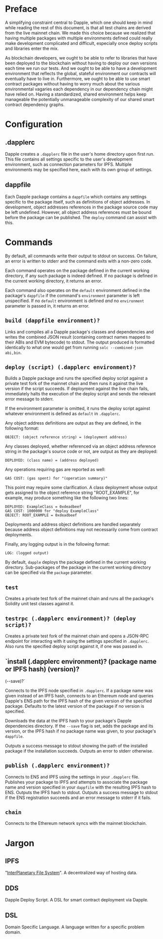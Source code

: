 # Preface

A simplifying constraint central to Dapple, which one should keep in mind while
reading the rest of this document, is that all test chains are derived from the
live mainnet chain. We made this choice because we realized that having multiple
packages with multiple environments defined could really make development
complicated and difficult, especially once deploy scripts and libraries enter
the mix.

As blockchain developers, we ought to be able to refer to libraries that have
been deployed to the blockchain without having to deploy our own versions each
time we run our tests. And we ought to be able to have a development environment
that reflects the global, stateful environment our contracts will eventually
have to live in. Furthermore, we ought to be able to use smart contract packages
without having to worry much about the various environmental vagaries each
dependency in our dependency chain might have relied on. Having a standardized,
shared environment helps keep manageable the potentially unmanageable complexity
of our shared smart contract dependency graphs.

# Configuration

## .dapplerc

Dapple creates a `.dapplerc` file in the  user's home directory upon first run.
This file contains all settings specific to the user's development environment,
such as connection parameters for IPFS. Multiple environments may be specified
here, each with its own group of settings.

## dappfile

Each Dapple package contains a `dappfile` which contains any settings specific
to the package itself, such as definitions of object addresses. In development,
object addresses references in the package source code may be left undefined.
However, all object address references must be bound before the package can be
published. The `deploy` command can assist with this.

# Commands

By default, all commands write their output to stdout on success. On failure,
an error is written to stderr and the command exits with a non-zero code.

Each command operates on the package defined in the current working directory,
if any such package is indeed defined. If no package is defined in the current
working directory, it returns an error.

Each command also operates on the `default` environment defined in the package's
`dappfile` if the command's `environment` parameter is left unspecified. If no
`default` environment is defined *and* no `environment` parameter is passed in,
it returns an error.

## `build (dappfile environment)?`

Links and compiles all a Dapple package's classes and dependencies and writes
the combined JSON result (containing contract names mapped to their ABIs and
EVM bytecode) to stdout. The output produced is formatted identically to what
one would get from running `solc --combined-json abi,bin`.

## `deploy (script) (.dapplerc environment)?`

Builds a Dapple package and runs the specified deploy script against a private
test fork of the mainnet chain and then runs it against the live version if the
script succeeds. If deployment against the live chain fails, immediately halts
the execution of the deploy script and sends the relevant error message to
stderr.

If the environment parameter is omitted, it runs the deploy script against
whatever environment is defined as `default` in `.dapplerc`.

Any object address definitions are output as they are defined, in the following
format:

`OBJECT: (object reference string) = (deployment address)`

Any classes deployed, whether referenced via an object address reference string
in the package's source code or not, are output as they are deployed:

`DEPLOYED: (class name) = (address deployed)`

Any operations requiring gas are reported as well:

`GAS COST: (gas spent) for "(operation summary)"`

This point may require some clarification. A class deployment whose output gets
assigned to the object reference string "ROOT_EXAMPLE", for example, may
produce something like the following two lines:

```
DEPLOYED: ExampleClass = 0xdeadbeef
GAS COST: 1000000 for "deploy ExampleClass"
OBJECT: ROOT_EXAMPLE = 0xdeadbeef
```

Deployments and address object definitions are handled separately because
address object definitions may not necessarily come from contract deployments.

Finally, any logging output is in the following format:

`LOG: (logged output)`

By default, `dapple` deploys the package defined in the current working
directory. Sub-packages of the package in the current working directory can be
specified via the `package` parameter.

## `test`

Creates a private test fork of the mainnet chain and runs all
the package's Solidity unit test classes against it.

## `testrpc (.dapplerc environment)? (deploy script)?`

Creates a private test fork of the mainnet chain and opens a JSON-RPC endpoint
for interacting with it using the settings specified in `.dapplerc`. Also runs
the specified deploy script against it, if one was passed in.

## `install (.dapplerc environment)? (package name or IPFS hash) (version)?
(--save)?`

Connects to the IPFS node specified in `.dapplerc`. If a package name was given
instead of an IPFS hash, connects to an Ethereum node and queries Dapple's ENS
path for the IPFS hash of the given version of the specified package. Defaults
to the latest version of the package if no version is specified.

Downloads the data at the IPFS hash to your package's Dapple dependencies
directory. If the `--save` flag is set, adds the package and its version, or the
IPFS hash if no package name was given, to your package's `dappfile`.

Outputs a success message to stdout showing the path of the installed package if
the installation succeeds. Outputs an error to stderr otherwise.

## `publish (.dapplerc environment)?`

Connects to ENS and IPFS using the settings in your `.dapplerc` file. Publishes
your package to IPFS and attempts to associate the package name and version
specified in your `dappfile` with the resulting IPFS hash to ENS. Outputs the
IPFS hash to stdout. Outputs a success message to stdout if the ENS registration
succeeds and an error message to stderr if it fails.

## `chain`

Connects to the Ethereum network syncs with the mainnet blockchain.

# Jargon

## IPFS

"[InterPlanetary File System]()". A decentralized way of hosting data.

## DDS

Dapple Deploy Script. A DSL for smart contract deployment via Dapple.

## DSL

Domain Specific Language. A language written for a specific problem domain.
